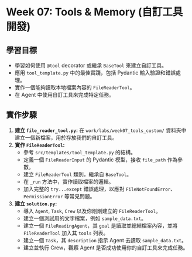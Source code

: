 # Week 07: Tools & Memory (自訂工具開發)

## 學習目標

- 學習如何使用 `@tool` decorator 或繼承 `BaseTool` 來建立自訂工具。
- 應用 `tool_template.py` 中的最佳實踐，包括 Pydantic 輸入驗證和錯誤處理。
- 實作一個能夠讀取本地檔案內容的 `FileReaderTool`。
- 在 Agent 中使用自訂工具來完成特定任務。

## 實作步驟

1.  **建立 `file_reader_tool.py`:** 在 `work/labs/week07_tools_custom/` 資料夾中建立一個新檔案，用於存放我們的自訂工具。
2.  **實作 `FileReaderTool`:**
    *   參考 `src/templates/tool_template.py` 的結構。
    *   定義一個 `FileReaderInput` 的 Pydantic 模型，接收 `file_path` 作為參數。
    *   建立 `FileReaderTool` 類別，繼承自 `BaseTool`。
    *   在 `_run` 方法中，實作讀取檔案的邏輯。
    *   加入完整的 `try...except` 錯誤處理，以應對 `FileNotFoundError`、`PermissionError` 等常見問題。
3.  **建立 `solution.py`:**
    *   導入 `Agent`, `Task`, `Crew` 以及你剛剛建立的 `FileReaderTool`。
    *   建立一個測試用的文字檔案，例如 `sample_data.txt`。
    *   建立一個 `FileReadingAgent`，其 `goal` 是讀取並總結檔案內容，並將 `FileReaderTool` 加入其 `tools` 列表。
    *   建立一個 `Task`，其 `description` 指示 Agent 去讀取 `sample_data.txt`。
    *   建立並執行 Crew，觀察 Agent 是否成功使用你的自訂工具來完成任務。
